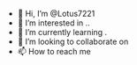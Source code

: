 - 👋 Hi, I’m @Lotus7221
- 👀 I’m interested in ..
- 🌱 I’m currently learning . 
- 💞️ I’m looking to collaborate on   
- 📫 How to reach me    
